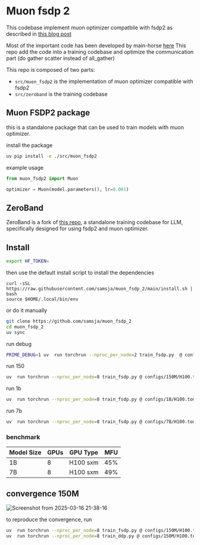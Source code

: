 # Muon fsdp 2

This codebase implement muon optimizer compatbile with fsdp2 as described in [this blog post](https://main-horse.github.io/posts/parallelizing-muon/)

Most of the important code has been developed by main-horse [here](https://gist.github.com/main-horse/7314170780e36f7443d1926418d75823)
This repo add the code into a training codebase and optimize the communication part (do gather scatter instead of all_gather)


This repo is composed of two parts:

- `src/muon_fsdp2` is the implementation of muon optimizer compatible with fsdp2
- `src/zeroband` is the training codebase

## Muon FSDP2 package

this is a standalone package that can be used to train models with muon optimizer. 

install the package

```bash
uv pip install -e ./src/muon_fsdp2
```

example usage

```python
from muon_fsdp2 import Muon

optimizer = Muon(model.parameters(), lr=0.001)

```

## ZeroBand

ZeroBand is a fork of [this repo](https://github.com/PrimeIntellect-ai/prime), a standalone training codebase for LLM, specifically designed for using fsdp2 and muon optimizer.


## Install

```bash
export HF_TOKEN=
```

then use the default install script to install the dependencies

```
curl -sSL https://raw.githubusercontent.com/samsja/muon_fsdp_2/main/install.sh | bash
source $HOME/.local/bin/env

```

or do it manually

```bash
git clone https://github.com/samsja/muon_fsdp_2
cd muon_fsdp_2
uv sync
```

run debug

```bash
PRIME_DEBUG=1 uv  run torchrun --nproc_per_node=2 train_fsdp.py  @ configs/debug/normal.toml
```

run 150

```bash
uv  run torchrun --nproc_per_node=8 train_fsdp.py @ configs/150M/H100.toml
```

run 1b 

```bash
uv  run torchrun --nproc_per_node=8 train_fsdp.py @ configs/1B/H100.toml
```

run 7b

```bash
uv  run torchrun --nproc_per_node=8 train_fsdp.py @ configs/7B/H100.toml
```

### benchmark

| Model Size | GPUs | GPU Type | MFU |
|------------|------|----------|-----|
| 1B         | 8    | H100 sxm | 45% |
| 7B         | 8    | H100 sxm | 49% |


## convergence 150M

![Screenshot from 2025-03-16 21-38-16](https://github.com/user-attachments/assets/5b93ec21-3e71-4f66-be47-7e07bc88c77e)


to reproduce the convergence, run
```bash
uv  run torchrun --nproc_per_node=8 train_fsdp.py @ configs/150M/H100.toml
uv  run torchrun --nproc_per_node=8 train_ddp.py @ configs/150M/H100.toml
```
